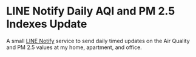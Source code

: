 # LINE Notify Daily AQI and PM 2.5 Indexes Update

A small [LINE Notify](https://notify-bot.line.me/) service to send daily timed updates on the Air Quality and PM 2.5 values at my home, apartment, and office.
